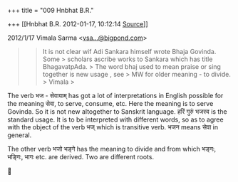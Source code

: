 +++
title = "009 Hnbhat B.R."

+++
[[Hnbhat B.R.	2012-01-17, 10:12:14 [Source](https://groups.google.com/g/samskrita/c/EVAH7w1CE2U)]]



  
  

2012/1/17 Vimala Sarma \<[vsa...@bigpond.com]()\>

  

> 
> > 
> > It is not clear wif Adi Sankara himself wrote Bhaja Govinda. Some > scholars ascribe works to Sankara which has title BhagavatpAda. >
> The word bhaj used to mean praise or sing together is new usage , see > MW for older meaning - to divide. >
> Vimala >
> 
> > 
> > 

  

  

The verb भज - सेवायाम् has got a lot of interpretations in English possible for the meaning सेवा, to serve, consume, etc. Here the meaning is to serve Govinda. So it is not new altogether to Sanskrit language. हरिं गुरुं भजस्व is the standard usage. It is to be interpreted with different words, so as to agree with the object of the verb भज् which is transitive verb. भजन means सेवा in general.

  

The other verb भजो भङ्गे has the meaning to divide and from which भङ्गः, भङ्गिः, भागः etc. are derived. Two are different roots.



